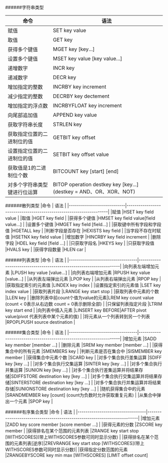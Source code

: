 ######字符串类型

|命令                        |                                语法                                |
|----------------------------|--------------------------------------------------------------------|
|赋值                        |SET key value                                                       |
|取值                        |GET key                                                             |
|获得多个键值                |MGET key [key...]                                                   |
|设置多个键值                |MSET key value [key value...]                                       |
|递增数字                    |INCR key                                                            |
|递减数字                    |DECR key                                                            |
|增加指定的整数              |INCRBY key increment                                                |
|减少指定的整数              |DECRBY key dectement                                                |
|增加指定的浮点数            |INCRBYFLOAT key increment                                           |
|向尾部追加值                |APPEND key value                                                    |
|获取字符串长度              |STRLEN key                                                          | 
|获取指定位置的二进制位的值  |GETBIT key offset                                                   |
|设置指定位置的二进制位的值  |SETBIT key offset value                                             |
|获取值是1的二进制位个数     |BITCOUNT key [start] [end]                                          |
|对多个字符串类型键进行位运算|BITOP operation destkey key [key...] \(destkey = AND、OR、XOR、NOT\)|

######散列类型
|命令                        |                                语法                                |
|----------------------------|--------------------------------------------------------------------|
|赋值                        |HSET key field value                                                |
|取值                        |HGET key field                                                      |
|获得多个键值                |HMSET key field value[field value...]                               |
|设置多个键值                |HMGET key field [field...]                                          |
|获取键中所有字段和字段值    |HGETALL key                                                         |
|判断字段是否存在            |HEXISTS key field                                                   |
|当字段不存在时赋值          |HSETNX key field value                                              |
|增加数字                    |HINCRBY key field increment                                         |
|删除字段                    |HDEL key field [field ...]                                          |
|只获取字段名                |HKEYS key                                                           |
|只获取字段值                |HVALS key                                                           |
|获得字段数量                |HLEN car                                                            |


######列表类型
|命令                              |                                语法                                |
|----------------------------------|--------------------------------------------------------------------|
|向列表左端增加元素                |LPUSH key value [value...]                                          |
|向列表右端增加元素                |RPUSH key value [value...]                                          |
|从列表左端弹出元素                |LPOP  key                                                           |
|从列表右端弹出元素                |RPOP  key                                                           |
|获取指定索引的元素值              |LINDEX key index                                                    |
|设置指定索引的元素值              |LSET key index value                                                |
|获取列表片段                      |LRANGE key start stop                                               |
|获取列表中元素的个数              |LLEN  key                                                           |
|删除列表中前count个值为value的元素|LREM  key count value (count < 0表示从右边数 count = 0表示删除全部) |
|只保留列表指定片段                |LTRIM key start end                                                 |
|向列表中插入元素                  |LINSERT key BEFORE|AFTER pivot value(pivot 代表列表中某个元素的值)  |
|将元素从一个列表转到另一个列表    |RPOPLPUSH source destination                                        |

######集合类型
|命令                              |                                语法                                |
|----------------------------------|--------------------------------------------------------------------|
|增加元素                          |SADD key member [member ...]                                        |
|删除元素                          |SREM key member [member ...]                                        |
|获得集合中的所有元素              |SMEMBERS key                                                        |
|判断元素是否在集合中              |SISMEMBER key member                                                |
|获得集合中元素个数                |SCARD key                                                           |
|对多个集合执行差集运算            |SDIFF key [key ...]                                                 |
|对多个集合执行交集运算            |SINTER key [key ...]                                                |
|对多个集合执行并集运算            |SUNION key [key ...]                                                |
|对多个集合执行差集运算并将结果存储|SDIFFSTORE destination key [key ...]                                |
|对多个集合执行交集运算并将结果存储|SINTERSTORE destination key [key ...]                               |
|对多个集合执行并集运算并将结果存储|SUNIONSTORE destination key [key ...]                               |
|随机获得集合中的元素              |SRANDMEMBER key [count] \(count为负数时允许获取重复元素\)           |
|从集合中弹出一个元素              |SPOP key                                                            |

######有序集合类型
|命令                              |                                语法                                     |
|----------------------------------|-------------------------------------------------------------------------|
|增加元素                          |ZADD key score member [score member ...]                                 |
|获得元素的分数                    |ZSCORE key member                                                        |
|获得排名在某个范围的元素列表      |ZRANGE key start stop [WITHSCORES]\(带上WITHSCORES参数可同时显示分数\)   |
|获得排名在某个范围的元素列表[逆序]|ZREVRANGE key start stop [WITHSCORES]\(带上WITHSCORES参数可同时显示分数\)|
|获得指定分数范围的元素            |ZRANGEBYSCORE key min max [WITHSCORES] [LIMIT offset count]
